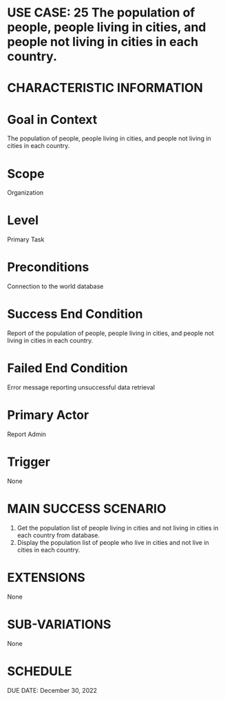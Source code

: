 # USE CASE: 25 The population of people, people living in cities, and people not living in cities in each country.
# CHARACTERISTIC INFORMATION

# Goal in Context
The population of people, people living in cities, and people not living in cities in each country.

# Scope
Organization

# Level
Primary Task

# Preconditions
Connection to the world database

# Success End Condition
Report of the population of people, people living in cities, and people not living in cities in each country.

# Failed End Condition
Error message reporting unsuccessful data retrieval

# Primary Actor
Report Admin

# Trigger
None

# MAIN SUCCESS SCENARIO
1. Get the population list of people living in cities and not living in cities in each country from database.
2. Display the population list of people who live in cities and not live in cities in each country.

# EXTENSIONS
None

# SUB-VARIATIONS
None

# SCHEDULE
DUE DATE: December 30, 2022


